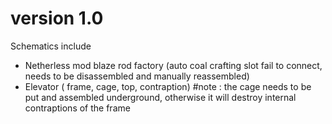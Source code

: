 # version 1.0
Schematics include 
  + Netherless mod blaze rod factory
    (auto coal crafting slot fail to connect, needs to be disassembled and manually reassembled)
  + Elevator
    ( frame, cage, top, contraption) #note : the cage needs to be put and assembled underground, otherwise it will destroy internal contraptions of the frame
